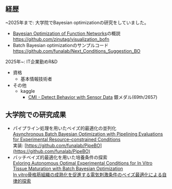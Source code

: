 ## 経歴
~2025年まで: 大学院でBayesian optimizationの研究をしていました。
- [Bayesian Optimization of Function Networks](https://proceedings.neurips.cc/paper/2021/hash/792c7b5aae4a79e78aaeda80516ae2ac-Abstract.html)の概説  
  https://github.com/zinutag/visualization_bofn
- Batch Bayesian optimizationのサンプルコード  
  https://github.com/funalab/Next_Conditions_Suggestion_BO

2025年~: IT企業勤めR&D

- 資格
  - 基本情報技術者
- その他
  - kaggle
    - [CMI - Detect Behavior with Sensor Data](https://www.kaggle.com/competitions/cmi-detect-behavior-with-sensor-data) 銀メダル(69th/2657)

## 大学院での研究成果
- パイプライン処理を用いたベイズ的最適化の並列化  
  [Asynchronous Batch Bayesian Optimization with Pipelining Evaluations for Experimental Resource–constrained Conditions](https://arxiv.org/abs/2412.04392)  
  実装: [https://github.com/funalab/PipeBO](https://github.com/funalab/PipeBO)
- バッチベイズ的最適化を用いた培養条件の探索  
  [Exloring Autonomous Optimal Experimental Conditions for In Vitro Tissue Maturation with Batch Bayesian Optimization](https://ieeexplore.ieee.org/abstract/document/10516900)  
  [In vitro骨格筋組織の成熟化を促進する電気刺激条件のベイズ最適化による自律的探索](https://www.jstage.jst.go.jp/article/ieejsmas/145/3/145_33/_article/-char/ja/)
